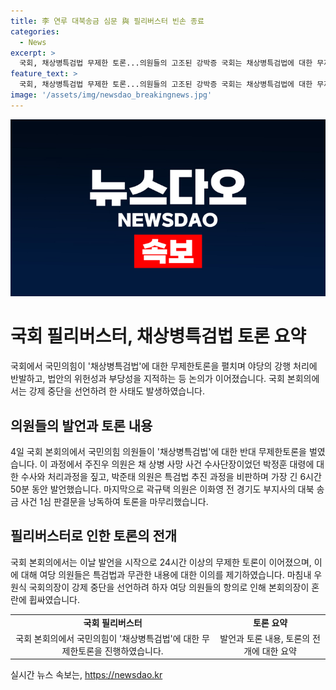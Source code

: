 ```yaml
---
title: 李 연루 대북송금 심문 與 필리버스터 빈손 종료
categories:
  - News
excerpt: >
  국회, 채상병특검법 무제한 토론...의원들의 고조된 강박증 국회는 채상병특검법에 대한 무제한 토론으로 혼란에 휩싸였다. 국민의힘 의원들은 법의 위헌성과 부당성을 주장하며, 더불어민주당 대표 이재명의 사법 리스크를 거론했고, 민주당 의원들은 특검법을 거야의 정치 선동이라 비판했다. 주진우 의원은 수사단장을 향해 급한 결론에 대한 의문을 제기하며, 박준태 의원은 정치적 이유에 의한 특검법 추진을 비판했다. 곽규택 의원은 이화영 전 부지사의 판결문을 낭독하며 논란을 일으켰다. 현장은 엇갈린 의견으로 숨죽여진 분위기를 보였다.
feature_text: >
  국회, 채상병특검법 무제한 토론...의원들의 고조된 강박증 국회는 채상병특검법에 대한 무제한 토론으로 혼란에 휩싸였다. 국민의힘 의원들은 법의 위헌성과 부당성을 주장하며, 더불어민주당 대표 이재명의 사법 리스크를 거론했고, 민주당 의원들은 특검법을 거야의 정치 선동이라 비판했다. 주진우 의원은 수사단장을 향해 급한 결론에 대한 의문을 제기하며, 박준태 의원은 정치적 이유에 의한 특검법 추진을 비판했다. 곽규택 의원은 이화영 전 부지사의 판결문을 낭독하며 논란을 일으켰다. 현장은 엇갈린 의견으로 숨죽여진 분위기를 보였다.
image: '/assets/img/newsdao_breakingnews.jpg'
---
```


<p><img src="/assets/img/newsdao_breakingnews.jpg" alt="bookingtag 속보" /></p>

<h1 data-ke-size="size26">국회 필리버스터, 채상병특검법 토론 요약</h1>

<p data-ke-size="size16">국회에서 국민의힘이 '채상병특검법'에 대한 무제한토론을 펼치며 야당의 강행 처리에 반발하고, 법안의 위헌성과 부당성을 지적하는 등 논의가 이어졌습니다. 국회 본회의에서는 강제 중단을 선언하려 한 사태도 발생하였습니다.</p>

<h2 data-ke-size="size24">의원들의 발언과 토론 내용</h2>

<p data-ke-size="size16">4일 국회 본회의에서 국민의힘 의원들이 '채상병특검법'에 대한 반대 무제한토론을 벌였습니다. 이 과정에서 주진우 의원은 채 상병 사망 사건 수사단장이었던 박정훈 대령에 대한 수사와 처리과정을 짚고, 박준태 의원은 특검법 추진 과정을 비판하며 가장 긴 6시간 50분 동안 발언했습니다. 마지막으로 곽규택 의원은 이화영 전 경기도 부지사의 대북 송금 사건 1심 판결문을 낭독하여 토론을 마무리했습니다.</p>

<h2 data-ke-size="size24">필리버스터로 인한 토론의 전개</h2>

<p data-ke-size="size16">국회 본회의에서는 이날 발언을 시작으로 24시간 이상의 무제한 토론이 이어졌으며, 이에 대해 여당 의원들은 특검법과 무관한 내용에 대한 이의를 제기하였습니다. 마침내 우원식 국회의장이 강제 중단을 선언하려 하자 여당 의원들의 항의로 인해 본회의장이 혼란에 휩싸였습니다.</p>

<table>
  <tr>
    <td style="text-align: center; height: 17px;"><b>국회 필리버스터</b></td>
    <td style="text-align: center; height: 17px;"><b>토론 요약</b></td>
  </tr>
  <tr>
    <td style="text-align: center; height: 17px;">국회 본회의에서 국민의힘이 '채상병특검법'에 대한 무제한토론을 진행하였습니다.</td>
    <td style="text-align: center; height: 17px;">발언과 토론 내용, 토론의 전개에 대한 요약</td>
  </tr>
</table>
실시간 뉴스 속보는, <a href="https://newsdao.kr" rel="dofollow">https://newsdao.kr</a>



